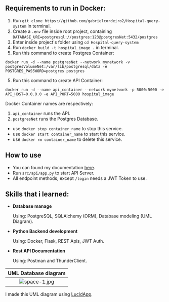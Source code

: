 ## Requirements to run in Docker:

1. Run `git clone https://github.com/gabrielcordeiro2/Hospital-query-system` in terminal.
2. Create a `.env` file inside root project, containing `DATABASE_URI=postgresql://postgres:123@postgresNet:5432/postgres`
3. Enter inside project's folder using `cd Hospital-query-system`
4. Run `docker build -t hospital_image .` in terminal.
5. Run this command to create Postgres Container:
```
docker run -d --name postgresNet --network mynetwork -v postgresVolumeNet:/var/lib/postgresql/data -e POSTGRES_PASSWORD=postgres postgres
```
5. Run this command to create API Container:
```
docker run -d --name api_container --network mynetwork -p 5000:5000 -e API_HOST=0.0.0.0 -e API_PORT=5000 hospital_image
```
Docker Container names are respectively:
1. `api_container` runs the API.
2. `postgresNet` runs the Postgres Database.

- use `docker stop container_name` to stop this service.
- use `docker start container_name` to start this service.
- use `docker rm container_name` to delete this service.

## How to use

- You can found my documentation [here](https://documenter.getpostman.com/view/21448782/2s83ziMiKD).
- Run `src/api/app.py` to start API Server.
- All endpoint methods, except `/login` needs a JWT Token to use.

## Skills that i learned:

- **Database manage**

  Using: PostgreSQL, SQLAlchemy (ORM), Database modeling (UML Diagram).

- **Python Backend development**
  
  Using: Docker, Flask, REST Apis, JWT Auth.

- **Rest API Documentation**
  
  Using: Postman and ThunderClient.
  
  
| UML Database diagram |
|:--:|
|![space-1.jpg](https://user-images.githubusercontent.com/100642061/194748406-81511f29-45a6-4654-af31-9c6cc565457d.png)|
I made this UML diagram using [LucidApp](https://lucid.app/documents#/dashboard).